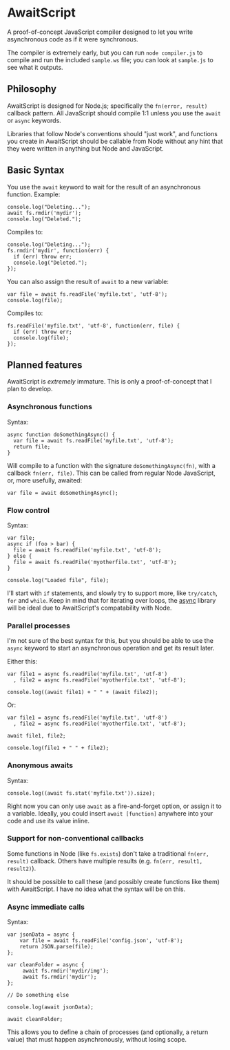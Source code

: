 # AwaitScript

A proof-of-concept JavaScript compiler designed to let you write asynchronous code as if it were synchronous.

The compiler is extremely early, but you can run `node compiler.js` to compile and run the included `sample.ws` file; you can look at `sample.js` to see what it outputs.

## Philosophy

AwaitScript is designed for Node.js; specifically the `fn(error, result)` callback pattern. All JavaScript should compile 1:1 unless you use the `await` or `async` keywords. 

Libraries that follow Node's conventions should "just work", and functions you create in AwaitScript should be callable from Node without any hint that they were written in anything but Node and JavaScript.

## Basic Syntax

You use the `await` keyword to wait for the result of an asynchronous function. Example:

    console.log("Deleting...");
    await fs.rmdir('mydir');
    console.log("Deleted.");

Compiles to:

    console.log("Deleting...");
    fs.rmdir('mydir', function(err) {
      if (err) throw err;
      console.log("Deleted.");
    });

You can also assign the result of `await` to a new variable:

    var file = await fs.readFile('myfile.txt', 'utf-8');
    console.log(file);

Compiles to:

    fs.readFile('myfile.txt', 'utf-8', function(err, file) {
      if (err) throw err;
      console.log(file);
    });

## Planned features

AwaitScript is *extremely* immature. This is only a proof-of-concept that I plan to develop.

### Asynchronous functions

Syntax:

    async function doSomethingAsync() {
      var file = await fs.readFile('myfile.txt', 'utf-8');
      return file;
    }

Will compile to a function with the signature `doSomethingAsync(fn)`, with a callback `fn(err, file)`. This can be called from regular Node JavaScript, or, more usefully, awaited:

    var file = await doSomethingAsync();

### Flow control

Syntax:

    var file;
    async if (foo > bar) {
      file = await fs.readFile('myfile.txt', 'utf-8');
    } else {
      file = await fs.readFile('myotherfile.txt', 'utf-8');
    }

    console.log("Loaded file", file);

I'll start with `if` statements, and slowly try to support more, like `try/catch`, `for` and `while`. Keep in mind that for iterating over loops, the [async](https://github.com/caolan/async) library will be ideal due to AwaitScript's compatability with Node.

### Parallel processes

I'm not sure of the best syntax for this, but you should be able to use the `async` keyword to start an asynchronous operation and get its result later.

Either this:

    var file1 = async fs.readFile('myfile.txt', 'utf-8') 
      , file2 = async fs.readFile('myotherfile.txt', 'utf-8');

    console.log((await file1) + " " + (await file2));

Or: 

    var file1 = async fs.readFile('myfile.txt', 'utf-8') 
      , file2 = async fs.readFile('myotherfile.txt', 'utf-8');

    await file1, file2;

    console.log(file1 + " " + file2);

### Anonymous awaits

Syntax:

    console.log((await fs.stat('myfile.txt')).size);

Right now you can only use `await` as a fire-and-forget option, or assign it to a variable. Ideally, you could insert `await [function]` anywhere into your code and use its value inline.

### Support for non-conventional callbacks

Some functions in Node (like `fs.exists`) don't take a traditional `fn(err, result)` callback. Others have multiple results (e.g. `fn(err, result1, result2)`).

It should be possible to call these (and possibly create functions like them) with AwaitScript. I have no idea what the syntax will be on this.

### Async immediate calls

Syntax:

    var jsonData = async {
        var file = await fs.readFile('config.json', 'utf-8');
        return JSON.parse(file);
    };

    var cleanFolder = async {
         await fs.rmdir('mydir/img');
         await fs.rmdir('mydir');
    };

    // Do something else

    console.log(await jsonData);

    await cleanFolder;

This allows you to define a chain of processes (and optionally, a return value) that must happen asynchronously, without losing scope.